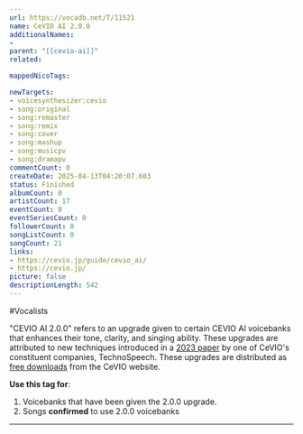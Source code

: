 ```yaml
---
url: https://vocadb.net/T/11521
name: CeVIO AI 2.0.0
additionalNames: 
- 
parent: "[[cevio-ai]]"
related:

mappedNicoTags:

newTargets:
- voicesynthesizer:cevio
- song:original
- song:remaster
- song:remix
- song:cover
- song:mashup
- song:musicpv
- song:dramapv
commentCount: 0
createDate: 2025-04-13T04:20:07.603
status: Finished
albumCount: 0
artistCount: 17
eventCount: 0
eventSeriesCount: 0
followerCount: 0
songListCount: 0
songCount: 21
links: 
- https://cevio.jp/guide/cevio_ai/
- https://cevio.jp/
picture: false
descriptionLength: 542
---
```


#Vocalists

"CEVIO AI 2.0.0" refers to an upgrade given to certain CEVIO AI voicebanks that enhances their tone, clarity, and singing ability. These upgrades are attributed to new techniques introduced in a [2023 paper](https://www.techno-speech.com/news-20230601a) by one of CeVIO's constituent companies, TechnoSpeech. These upgrades are distributed as [free downloads](https://cevio.jp/guide/cevio_ai/) from the CeVIO website.

**Use this tag for**:

1. Voicebanks that have been given the 2.0.0 upgrade.
2. Songs **confirmed** to use 2.0.0 voicebanks

---

